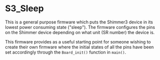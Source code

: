 # S3_Sleep
This is a general purpose firmware which puts the Shimmer3 device in its lowest power consuming state ("sleep"). The firmware configures the pins on the Shimmer device depending on what unit (SR number) the device is.

This firmware provides as a useful starting point for someone wishing to create their own firmware where the initial states of all the pins have been set accordingly through the ```Board_init()``` function in ```main()```.